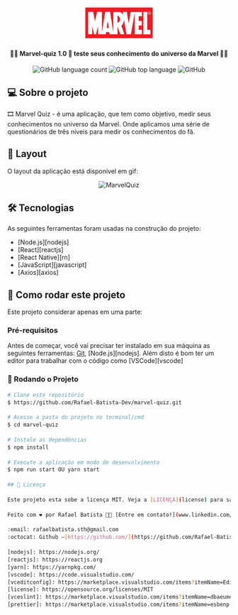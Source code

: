 <h1 align="center">
    <img alt="MarvelQuiz" width= '30%' title="#MarvelQuiz" src="https://github.com/Rafael-Batista-Dev/marvel-quiz/blob/master/assets/marvel.png" />
</h1>

<h4 align="center"> 
	🦸‍♂️ Marvel-quiz 1.0 🚀 teste seus conhecimento do universo da Marvel 🦸‍♂️
</h4>

<p align="center">
 <img alt="GitHub language count" src="https://img.shields.io/github/languages/count/Rafael-Batista-Dev/marvel-quiz">

 <img alt="GitHub top language" src="https://img.shields.io/github/languages/top/Rafael-Batista-Dev/marvel-quiz">

 <img alt="GitHub" src="https://img.shields.io/github/license/Rafael-Batista-Dev/marvel-quiz">

</p>

## 💻 Sobre o projeto

🎞️ Marvel Quiz - é uma aplicação, que tem como objetivo, medir seus conhecimentos no universo da Marvel. Onde aplicamos uma série de questionários de três níveis para medir os conhecimentos do fã.

## 📢 Layout

O layout da aplicação está disponível em gif:

<p align="center" width= '90%'>
<img alt="MarvelQuiz" title="#MarvelQuiz" src="https://github.com/Rafael-Batista-Dev/marvel-quiz/blob/master/assets/marvel-quiz.gif" />
</p>

## 🛠 Tecnologias

As seguintes ferramentas foram usadas na construção do projeto:

- [Node.js][nodejs]
- [React][reactjs]
- [React Native][rn]
- [JavaScript][javascript]
- [Axios][axios]

## 🚀 Como rodar este projeto

Este projeto considerar apenas em uma parte:

### Pré-requisitos

Antes de começar, você vai precisar ter instalado em sua máquina as seguintes ferramentas:
[Git](https://git-scm.com), [Node.js][nodejs].
Além disto é bom ter um editor para trabalhar com o código como [VSCode][vscode]

### 🎲 Rodando o Projeto

```bash
# Clone este repositório
$ https://github.com/Rafael-Batista-Dev/marvel-quiz.git

# Acesse a pasta do projeto no terminal/cmd
$ cd marvel-quiz

# Instale as dependências
$ npm install

# Execute a aplicação em modo de desenvolvimento
$ npm run start OU yarn start

## 📝 Licença

Este projeto esta sobe a licença MIT. Veja a [LICENÇA](license) para saber mais.

Feito com ❤️ por Rafael Batista 👋🏽 [Entre em contato!](www.linkedin.com/in/rafael-batista-dev)

:email: rafaelbatista.sth@gmail.com
:octocat: Github –[https://github.com/](https://github.com/Rafael-Batista-Dev)

[nodejs]: https://nodejs.org/
[reactjs]: https://reactjs.org
[yarn]: https://yarnpkg.com/
[vscode]: https://code.visualstudio.com/
[vceditconfig]: https://marketplace.visualstudio.com/items?itemName=EditorConfig.EditorConfig
[license]: https://opensource.org/licenses/MIT
[vceslint]: https://marketplace.visualstudio.com/items?itemName=dbaeumer.vscode-eslint
[prettier]: https://marketplace.visualstudio.com/items?itemName=esbenp.prettier-vscode
```
